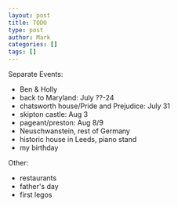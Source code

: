 ```yaml
---
layout: post
title: TODO
type: post
author: Mark
categories: []
tags: []
---
```


Separate Events:

* Ben & Holly
* back to Maryland: July ??-24
* chatsworth house/Pride and Prejudice: July 31
* skipton castle: Aug 3
* pageant/preston: Aug 8/9
* Neuschwanstein, rest of Germany
* historic house in Leeds, piano stand
* my birthday


Other: 
* restaurants
* father's day
* first legos
